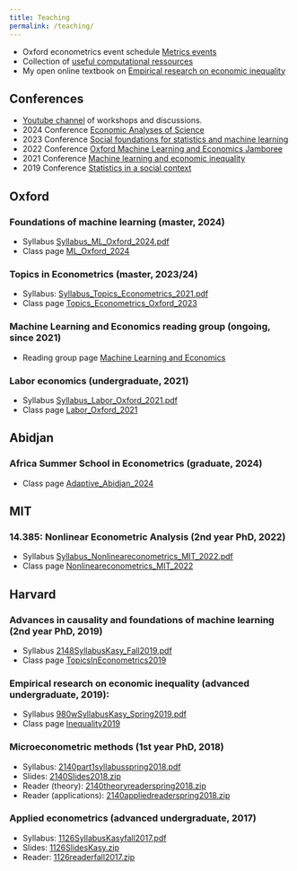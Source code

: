 ```yaml
---
title: Teaching
permalink: /teaching/
---
```


* Oxford econometrics event schedule [Metrics events](http://econbase.uk/events/)  
* Collection of [useful computational ressources](/home/computationlinks/)
* My open online textbook on [Empirical research on economic inequality](http://inequalityresearch.net/) 

## Conferences

* [Youtube channel](https://www.youtube.com/channel/UCB3VHmtU-Acta1o0wbzWaag/videos) of workshops and discussions.
* 2024 Conference [Economic Analyses of Science](https://maxkasy.github.io/home/economics_of_science_workshop/)  
* 2023 Conference [Social foundations for statistics and machine learning](https://maxkasy.github.io/home/social_foundations_workshop/)
* 2022 Conference [Oxford Machine Learning and Economics Jamboree](https://maxkasy.github.io/home/ML_Econ_Oxford/Jamboree_2022/)
* 2021 Conference [Machine learning and economic inequality](/home/ML_inequality_conference/)  
* 2019 Conference [Statistics in a social context](/home/StatisticsSocialConference/)  


## Oxford

### Foundations of machine learning  (master, 2024)
* Syllabus [Syllabus_ML_Oxford_2024.pdf](/home/files/teaching/ML_Oxford_2024/Syllabus_ML_Oxford_2024.pdf)
* Class page [ML_Oxford_2024](/home/ML_Oxford_2024)

### Topics in Econometrics (master, 2023/24)  
* Syllabus: [Syllabus_Topics_Econometrics_2021.pdf](/home/files/teaching/Topics_Econometrics_Oxford_2023/Syllabus_Topics_Econometrics_2021.pdf)  
* Class page [Topics_Econometrics_Oxford_2023](/home/Topics_Econometrics_Oxford_2023)  

### Machine Learning and Economics reading group (ongoing, since 2021)
* Reading group page [Machine Learning and Economics](/home/ML_Econ_Oxford/) 

### Labor economics (undergraduate, 2021)
* Syllabus [Syllabus_Labor_Oxford_2021.pdf](/home/files/teaching/Labor_Oxford_2021/Syllabus_Labor_Oxford_2021.pdf)
* Class page [Labor_Oxford_2021](/home/Labor_Oxford_2021)


## Abidjan

### Africa Summer School in Econometrics (graduate, 2024)
* Class page [Adaptive_Abidjan_2024](/home/Adaptive_Abidjan_2024/)

## MIT

### 14.385: Nonlinear Econometric Analysis (2nd year PhD, 2022)

* Syllabus [Syllabus_Nonlineareconometrics_MIT_2022.pdf](/home/files/teaching/Nonlineareconometrics_MIT_2022/Syllabus_Nonlineareconometrics_MIT_2022.pdf)  
* Class page [Nonlineareconometrics_MIT_2022](/home/Nonlineareconometrics_MIT_2022)  


## Harvard

### Advances in causality and foundations of machine learning  (2nd year PhD, 2019)
* Syllabus [2148SyllabusKasy_Fall2019.pdf](/home/files/teaching/TopicsEconometrics2019/2148SyllabusKasy_Fall2019.pdf)
* Class page [TopicsInEconometrics2019](/home/TopicsInEconometrics2019)

### Empirical research on economic inequality (advanced undergraduate, 2019):
* Syllabus [980wSyllabusKasy_Spring2019.pdf](/home/files/teaching/Inequality2019/980wSyllabusKasy_Spring2019.pdf) 
* Class page [Inequality2019](/home/Inequality2019)

### Microeconometric methods (1st year PhD, 2018)
* Syllabus: [2140part1syllabusspring2018.pdf](/home/files/teaching/MicroeconometricMethods/2140part1syllabusspring2018.pdf) 
* Slides: [2140Slides2018.zip](/home/files/teaching/MicroeconometricMethods/2140Slides2018.zip) 
* Reader (theory): [2140theoryreaderspring2018.zip](/home/files/teaching/MicroeconometricMethods/2140theoryreaderspring2018.zip) 
* Reader (applications): [2140appliedreaderspring2018.zip](/home/files/teaching/MicroeconometricMethods/2140appliedreaderspring2018.zip) 

<!-- ### Topics in econometrics (2nd year PhD, 2017)

* Syllabus: [2148syllabuskasy2017.pdf](/home/files/teaching/TopicsEconometrics/2148syllabuskasy2017.pdf) 
* Slides: [2148SlidesFall2017.zip](/home/files/teaching/TopicsEconometrics/2148SlidesFall2017.zip) 
* Reader: [2148readerfall2017.zip](/home/files/teaching/TopicsEconometrics/2148readerfall2017.zip)  -->


### Applied econometrics (advanced undergraduate, 2017)
* Syllabus: [1126SyllabusKasyfall2017.pdf](/home/files/teaching/AppliedEconometrics/1126SyllabusKasyfall2017.pdf) 
* Slides: [1126SlidesKasy.zip](/home/files/teaching/AppliedEconometrics/1126SlidesKasy.zip) 
* Reader: [1126readerfall2017.zip](/home/files/teaching/AppliedEconometrics/1126readerfall2017.zip) 
